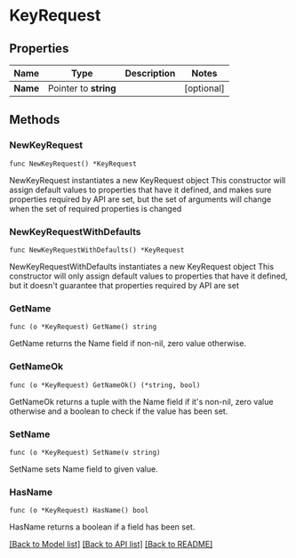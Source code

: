 # KeyRequest

## Properties

Name | Type | Description | Notes
------------ | ------------- | ------------- | -------------
**Name** | Pointer to **string** |  | [optional] 

## Methods

### NewKeyRequest

`func NewKeyRequest() *KeyRequest`

NewKeyRequest instantiates a new KeyRequest object
This constructor will assign default values to properties that have it defined,
and makes sure properties required by API are set, but the set of arguments
will change when the set of required properties is changed

### NewKeyRequestWithDefaults

`func NewKeyRequestWithDefaults() *KeyRequest`

NewKeyRequestWithDefaults instantiates a new KeyRequest object
This constructor will only assign default values to properties that have it defined,
but it doesn't guarantee that properties required by API are set

### GetName

`func (o *KeyRequest) GetName() string`

GetName returns the Name field if non-nil, zero value otherwise.

### GetNameOk

`func (o *KeyRequest) GetNameOk() (*string, bool)`

GetNameOk returns a tuple with the Name field if it's non-nil, zero value otherwise
and a boolean to check if the value has been set.

### SetName

`func (o *KeyRequest) SetName(v string)`

SetName sets Name field to given value.

### HasName

`func (o *KeyRequest) HasName() bool`

HasName returns a boolean if a field has been set.


[[Back to Model list]](../README.md#documentation-for-models) [[Back to API list]](../README.md#documentation-for-api-endpoints) [[Back to README]](../README.md)


